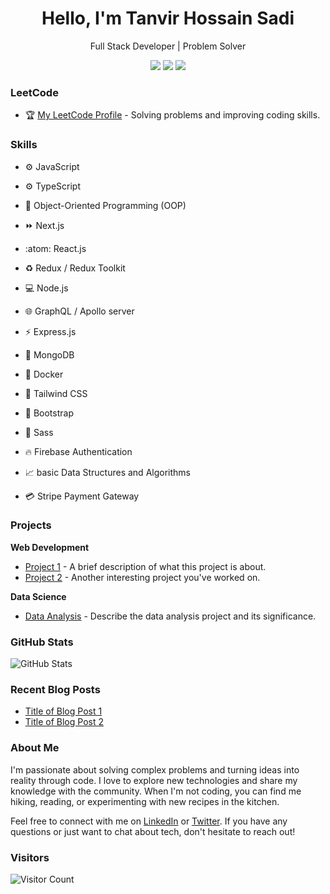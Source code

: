 <h1 align="center">Hello, I'm Tanvir Hossain Sadi</h1>
<p align="center">
  Full Stack Developer | Problem Solver
</p>

<p align="center">
  <a href="https://leetcode.com/sadi-tanvir"><img src="https://img.shields.io/badge/LeetCode-Profile-yellow?style=flat-square&logo=leetcode"></a>
  <a href="https://www.linkedin.com/in/tanvir-hossain-sadi"><img src="https://img.shields.io/badge/LinkedIn-Connect-blue?style=flat-square&logo=linkedin"></a>
<!--   <a href="https://twitter.com/yourusername"><img src="https://img.shields.io/badge/Twitter-Follow-1DA1F2?style=flat-square&logo=twitter"></a> -->
  <a href="mailto:htanvir.sadi@gmail.com"><img src="https://img.shields.io/badge/Email-Contact-D14836?style=flat-square&logo=gmail"></a>
</p>



### LeetCode
- :trophy: [My LeetCode Profile](https://leetcode.com/yourusername/) - Solving problems and improving coding skills.
  

### Skills
- :gear: JavaScript
- :gear: TypeScript
- :art: Object-Oriented Programming (OOP)
- :fast_forward: Next.js
- :atom: React.js

- :recycle: Redux / Redux Toolkit
- :computer: Node.js
- :globe_with_meridians: GraphQL / Apollo server
- :zap: Express.js
- :leaves: MongoDB

- :whale: Docker
- :art: Tailwind CSS
- :art: Bootstrap
- :art: Sass
- :fire: Firebase Authentication


- :chart_with_upwards_trend: basic Data Structures and Algorithms
- :credit_card: Stripe Payment Gateway


### Projects
**Web Development**
- [Project 1](https://github.com/yourusername/project1) - A brief description of what this project is about.
- [Project 2](https://github.com/yourusername/project2) - Another interesting project you've worked on.

**Data Science**
- [Data Analysis](https://github.com/yourusername/data-analysis) - Describe the data analysis project and its significance.

### GitHub Stats
![GitHub Stats](https://github-readme-stats.vercel.app/api?username=yourusername&show_icons=true)

### Recent Blog Posts
- [Title of Blog Post 1](https://dev.to/yourusername/link-to-blog-post-1)
- [Title of Blog Post 2](https://dev.to/yourusername/link-to-blog-post-2)

### About Me
I'm passionate about solving complex problems and turning ideas into reality through code. I love to explore new technologies and share my knowledge with the community. When I'm not coding, you can find me hiking, reading, or experimenting with new recipes in the kitchen.

Feel free to connect with me on [LinkedIn](https://www.linkedin.com/in/yourusername) or [Twitter](https://twitter.com/yourusername). If you have any questions or just want to chat about tech, don't hesitate to reach out!

### Visitors
![Visitor Count](https://visitor-badge.laobi.icu/badge?page_id=yourusername.yourusername)



